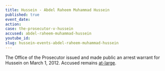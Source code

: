 ```yaml
---
title: Hussein - Abdel Raheem Muhammad Hussein
published: true
event_date:
action:
case: the-prosecutor-v-hussein
accused: abdel-raheem-muhammad-hussein
youtube_id:
slug: hussein-events-abdel-raheem-muhammad-hussein
---
```



The Office of the Prosecutor issued and made public an arrest warrant for Hussein on March 1, 2012. Accused remains [at-large](http://www.nytimes.com/2014/07/17/opinion/in-sudan-the-janjaweed-rides-again.html?_r=1).